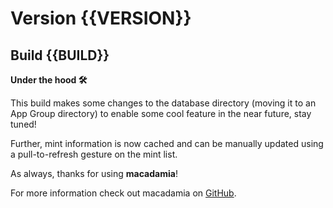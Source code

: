 # Version {{VERSION}}
## Build {{BUILD}}

**Under the hood 🛠️**

This build makes some changes to the database directory (moving it to an App Group directory) to enable some cool feature in the near future, stay tuned!

Further, mint information is now cached and can be manually updated using a pull-to-refresh gesture on the mint list. 


As always, thanks for using **macadamia**!

For more information check out macadamia on [GitHub](https://github.com/zeugmaster/macadamia).
